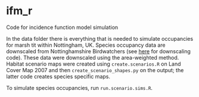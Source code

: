 ifm_r
=====

Code for incidence function model simulation

In the data folder there is everything that is needed to simulate occupancies for marsh tit within Nottingham, UK. Species occupancy data are downscaled from Nottinghamshire Birdwatchers (see [here](https://github.com/laurajanegraham/downscaling) for downscaling code). These data were downscaled using the area-weighted method. Habitat scenario maps were created using `create.scenarios.R` on Land Cover Map 2007 and then `create_scenario_shapes.py` on the output; the latter code creates species specific maps.

To simulate species occupancies, run `run.scenario.sims.R`. 
